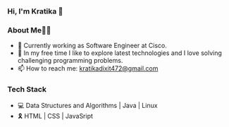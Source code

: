 ### Hi, I'm Kratika 👋

<!--
**kratikadixit472/kratikadixit472** is a ✨ _special_ ✨ repository because its `README.md` (this file) appears on your GitHub profile.
-->
### About Me👩‍💻

- 🔭 Currently working as Software Engineer at Cisco.
- 🌱 In my free time I like to explore latest technologies and I love solving challenging programming problems.
- 📫 How to reach me: kratikadixit472@gmail.com

### Tech Stack

- 💻 Data Structures and Algorithms | Java | Linux
- 🎗 HTML | CSS | JavaSript
